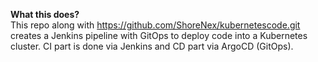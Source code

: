 **What this does?** <br>
This repo along with https://github.com/ShoreNex/kubernetescode.git creates a Jenkins pipeline with GitOps to deploy code into a Kubernetes cluster. CI part is done via Jenkins and CD part via ArgoCD (GitOps).
